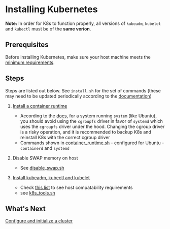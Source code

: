 # Installing Kubernetes

**Note:** In order for K8s to function properly, all versions of `kubeadm`, `kubelet` and `kubectl` must be of the **same verion**.

## Prerequisites

Before installing Kubernetes, make sure your host machine meets the [minimum requirements](https://kubernetes.io/docs/setup/production-environment/tools/kubeadm/install-kubeadm/#before-you-begin).

## Steps

Steps are listed out below. See `install.sh` for the set of commands (these may need to be updated periodically according to the [documentation](https://kubernetes.io/docs/setup/production-environment/tools/kubeadm/install-kubeadm))

1. [Install a container runtime](https://kubernetes.io/docs/setup/production-environment/container-runtimes/)
   - According to the [docs](https://kubernetes.io/docs/setup/production-environment/container-runtimes/), for a system running `system` (like Ubuntu), you should avoid using the `cgroupfs` driver in favor of `systemd` which uses the `cgroupfs` driver under the hood. Changing the cgroup driver is a risky operation, and it is recommended to backup K8s and reinstall K8s with the correct cgroup driver
   - Commands shown in [container_runtime.sh](scripts/container_runtimes.sh) - configured for Ubuntu - `containerd` and `systemd`
2. Disable SWAP memory on host
   - See [disable_swap.sh](scripts/disable_swap.sh)
3. [Install kubeadm, kubectl and kubelet](https://kubernetes.io/docs/setup/production-environment/tools/kubeadm/install-kubeadm/#installing-kubeadm-kubelet-and-kubectl)

   - Check [this list](https://kubernetes.io/docs/setup/production-environment/tools/kubeadm/install-kubeadm/#before-you-begin) to see host compatability requirements
   - see [k8s_tools.sh](scripts/k8s_tools.sh)

## What's Next

[Configure and initialize a cluster](../configuration/README.md)
